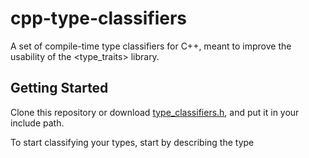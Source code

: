 # cpp-type-classifiers

A set of compile-time type classifiers for C++, meant to improve the usability of the &lt;type_traits> library.


## Getting Started

Clone this repository or download [type_classifiers.h](./include/type_classifiers.h), and put it in your include path.

To start classifying your types, start by describing the type
